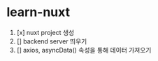 # learn-nuxt

1. [x] nuxt project 생성
2. [] backend server 띄우기
3. [] axios, asyncData() 속성을 통해 데이터 가져오기